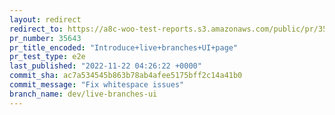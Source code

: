 ```yaml
---
layout: redirect
redirect_to: https://a8c-woo-test-reports.s3.amazonaws.com/public/pr/35643/e2e/index.html
pr_number: 35643
pr_title_encoded: "Introduce+live+branches+UI+page"
pr_test_type: e2e
last_published: "2022-11-22 04:26:22 +0000"
commit_sha: ac7a534545b863b78ab4afee5175bff2c14a41b0
commit_message: "Fix whitespace issues"
branch_name: dev/live-branches-ui
---
```

